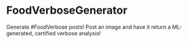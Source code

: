 # FoodVerboseGenerator
Generate #FoodVerbose posts! Post an image and have it return a ML-generated, certified verbose analysis!
